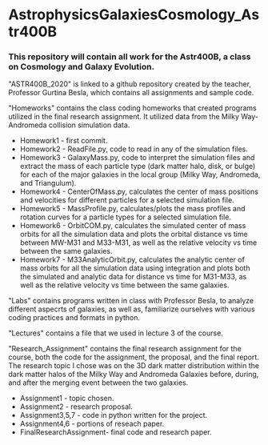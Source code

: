 # AstrophysicsGalaxiesCosmology_Astr400B
### This repository will contain all work for the Astr400B, a class on Cosmology and Galaxy Evolution.

"ASTR400B_2020" is linked to a github repository created by the teacher, Professor Gurtina Besla, which contains all assignments and sample code. 

"Homeworks" contains the class coding homeworks that created programs utilized in the final research assignment. It utilized data from the Milky Way- Andromeda collision simulation data.
 * Homework1 - first commit. 
 * Homework2 - ReadFile.py, code to read in any of the simulation files. 
 * Homework3 - GalaxyMass.py, code to interpret the simulation files and extract the mass of each particle type (dark matter halo, disk, or bulge) for each of the major galaxies in the local group (Milky Way, Andromeda, and Triangulum).
 * Homework4 - CenterOfMass.py, calculates the center of mass positions and velocities for different particles for a selected simulation file.
 * Homework5 - MassProfile.py, calculates/plots the mass profiles and rotation curves for a particle types for a selected simulation file.
 * Homework6 - OrbitCOM.py, calculates the simulated center of mass orbits for all the simulation data and plots the orbital distance vs time between MW-M31 and M33-M31, as well as the relative velocity vs time between the same galaxies.
 * Homework7 - M33AnalyticOrbit.py, calculates the analytic center of mass orbits for all the simulation data using integration and plots both the simulated and analytic data for distance vs time for M31-M33, as well as the relative velocity vs time between the same galaxies.

"Labs" contains programs written in class with Professor Besla, to analyze different aspecrts of galaxies, as well as, familiarize ourselves with various coding practices and formats in python.

"Lectures" contains a file that we used in lecture 3 of the course.

"Research_Assignment" contains the final research assignment for the course, both the code for the assignment, the proposal, and the final report. The research topic I chose was on the 3D dark matter distribution within the dark matter halos of the Milky Way and Andromeda Galaxies before, during, and after the merging event between the two galaxies. 
 * Assignment1 - topic chosen. 
 * Assignment2 - research proposal. 
 * Assignment3,5,7 - code in python written for the project. 
 * Assignment4,6 - portions of reseach paper. 
 * FinalResearchAssignment- final code and research paper.
